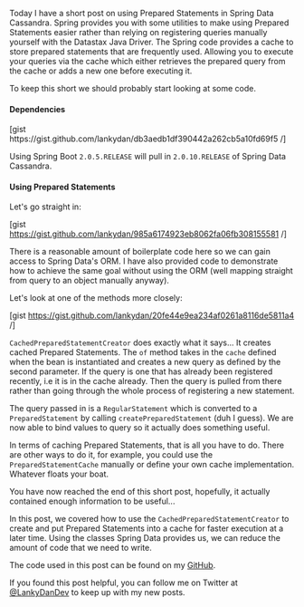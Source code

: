 Today I have a short post on using Prepared Statements in Spring Data Cassandra. Spring provides you with some utilities to make using Prepared Statements easier rather than relying on registering queries manually yourself with the Datastax Java Driver. The Spring code provides a cache to store prepared statements that are frequently used. Allowing you to execute your queries via the cache which either retrieves the prepared query from the cache or adds a new one before executing it.

To keep this short we should probably start looking at some code.
<h4>Dependencies</h4>
[gist https://gist.github.com/lankydan/db3aedb1df390442a262cb5a10fd69f5 /]

Using Spring Boot <code>2.0.5.RELEASE</code> will pull in <code>2.0.10.RELEASE</code> of Spring Data Cassandra.
<h4>Using Prepared Statements</h4>
Let's go straight in:

[gist https://gist.github.com/lankydan/985a6174923eb8062fa06fb308155581 /]

There is a reasonable amount of boilerplate code here so we can gain access to Spring Data's ORM. I have also provided code to demonstrate how to achieve the same goal without using the ORM (well mapping straight from query to an object manually anyway).

Let's look at one of the methods more closely:

[gist https://gist.github.com/lankydan/20fe44e9ea234af0261a8116de5811a4 /]

<code>CachedPreparedStatementCreator</code> does exactly what it says... It creates cached Prepared Statements. The <code>of</code> method takes in the <code>cache</code> defined when the bean is instantiated and creates a new query as defined by the second parameter. If the query is one that has already been registered recently, i.e it is in the cache already. Then the query is pulled from there rather than going through the whole process of registering a new statement.

The query passed in is a <code>RegularStatement</code> which is converted to a <code>PreparedStatement</code> by calling <code>createPreparedStatement</code> (duh I guess). We are now able to bind values to query so it actually does something useful.

In terms of caching Prepared Statements, that is all you have to do. There are other ways to do it, for example, you could use the <code>PreparedStatementCache</code> manually or define your own cache implementation. Whatever floats your boat.

You have now reached the end of this short post, hopefully, it actually contained enough information to be useful...

In this post, we covered how to use the <code>CachedPreparedStatementCreator</code> to create and put Prepared Statements into a cache for faster execution at a later time. Using the classes Spring Data provides us, we can reduce the amount of code that we need to write.

The code used in this post can be found on my <a href="https://github.com/lankydan/spring-data-cassandra-prepared-statements">GitHub</a>.

If you found this post helpful, you can follow me on Twitter at <a href="http://www.twitter.com/LankyDanDev">@LankyDanDev</a> to keep up with my new posts.